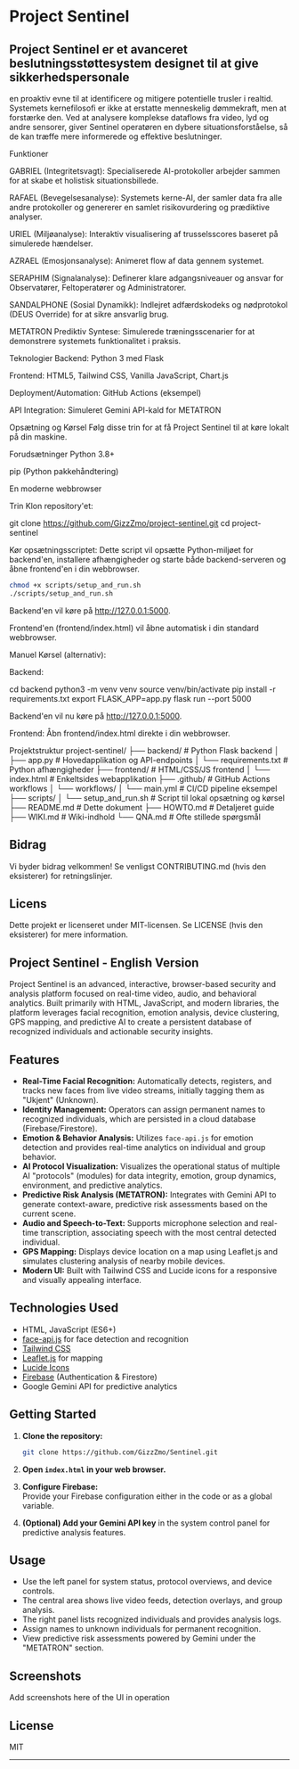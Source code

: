 # Project Sentinel

## Project Sentinel er et avanceret beslutningsstøttesystem designet til at give sikkerhedspersonale

en proaktiv evne til at identificere og mitigere potentielle trusler i realtid. Systemets
kernefilosofi er ikke at erstatte menneskelig dømmekraft, men at forstærke den. Ved at analysere
komplekse dataflows fra video, lyd og andre sensorer, giver Sentinel operatøren en dybere
situationsforståelse, så de kan træffe mere informerede og effektive beslutninger.

Funktioner

GABRIEL (Integritetsvagt): Specialiserede AI-protokoller arbejder sammen for at skabe et
holistisk situationsbillede.

RAFAEL (Bevegelsesanalyse): Systemets kerne-AI, der samler data fra alle andre protokoller
og genererer en samlet risikovurdering og prædiktive analyser.

URIEL (Miljøanalyse): Interaktiv visualisering af trusselsscores baseret på simulerede
hændelser.

AZRAEL (Emosjonsanalyse): Animeret flow af data gennem systemet.

SERAPHIM (Signalanalyse): Definerer klare adgangsniveauer og ansvar for Observatører,
Feltoperatører og Administratorer.

SANDALPHONE (Sosial Dynamikk): Indlejret adfærdskodeks og nødprotokol (DEUS Override)
for at sikre ansvarlig brug.

METATRON Prediktiv Syntese: Simulerede træningsscenarier for at demonstrere systemets
funktionalitet i praksis.

Teknologier
Backend: Python 3 med Flask

Frontend: HTML5, Tailwind CSS, Vanilla JavaScript, Chart.js

Deployment/Automation: GitHub Actions (eksempel)

API Integration: Simuleret Gemini API-kald for METATRON

Opsætning og Kørsel
Følg disse trin for at få Project Sentinel til at køre lokalt på din maskine.

Forudsætninger
Python 3.8+

pip (Python pakkehåndtering)

En moderne webbrowser

Trin
Klon repository'et:

git clone <https://github.com/GizzZmo/project-sentinel.git>
cd project-sentinel

Kør opsætningsscriptet:
Dette script vil opsætte Python-miljøet for backend'en, installere afhængigheder og starte både
backend-serveren og åbne frontend'en i din webbrowser.

```bash
chmod +x scripts/setup_and_run.sh
./scripts/setup_and_run.sh
```

Backend'en vil køre på <http://127.0.0.1:5000>.

Frontend'en (frontend/index.html) vil åbne automatisk i din standard webbrowser.

Manuel Kørsel (alternativ):

Backend:

cd backend
python3 -m venv venv
source venv/bin/activate
pip install -r requirements.txt
export FLASK_APP=app.py
flask run --port 5000

Backend'en vil nu køre på <http://127.0.0.1:5000>.

Frontend:
Åbn frontend/index.html direkte i din webbrowser.

Projektstruktur
project-sentinel/
├── backend/                  # Python Flask backend
│   ├── app.py                # Hovedapplikation og API-endpoints
│   └── requirements.txt      # Python afhængigheder
├── frontend/                 # HTML/CSS/JS frontend
│   └── index.html            # Enkeltsides webapplikation
├── .github/                  # GitHub Actions workflows
│   └── workflows/
│       └── main.yml          # CI/CD pipeline eksempel
├── scripts/
│   └── setup_and_run.sh      # Script til lokal opsætning og kørsel
├── README.md                 # Dette dokument
├── HOWTO.md                  # Detaljeret guide
├── WIKI.md                   # Wiki-indhold
└── QNA.md                    # Ofte stillede spørgsmål

## Bidrag

Vi byder bidrag velkommen! Se venligst CONTRIBUTING.md (hvis den eksisterer) for retningslinjer.

## Licens

Dette projekt er licenseret under MIT-licensen. Se LICENSE (hvis den eksisterer) for mere
information.

## Project Sentinel - English Version

Project Sentinel is an advanced, interactive, browser-based security and analysis platform
focused on real-time video, audio, and behavioral analytics. Built primarily with HTML,
JavaScript, and modern libraries, the platform leverages facial recognition, emotion analysis,
device clustering, GPS mapping, and predictive AI to create a persistent database of recognized
individuals and actionable security insights.

## Features

- **Real-Time Facial Recognition:** Automatically detects, registers, and tracks new faces from
  live video streams, initially tagging them as "Ukjent" (Unknown).
- **Identity Management:** Operators can assign permanent names to recognized individuals, which
  are persisted in a cloud database (Firebase/Firestore).
- **Emotion & Behavior Analysis:** Utilizes `face-api.js` for emotion detection and provides
  real-time analytics on individual and group behavior.
- **AI Protocol Visualization:** Visualizes the operational status of multiple AI "protocols"
  (modules) for data integrity, emotion, group dynamics, environment, and predictive analytics.
- **Predictive Risk Analysis (METATRON):** Integrates with Gemini API to generate context-aware,
  predictive risk assessments based on the current scene.
- **Audio and Speech-to-Text:** Supports microphone selection and real-time transcription,
  associating speech with the most central detected individual.
- **GPS Mapping:** Displays device location on a map using Leaflet.js and simulates clustering
  analysis of nearby mobile devices.
- **Modern UI:** Built with Tailwind CSS and Lucide icons for a responsive and visually
  appealing interface.

## Technologies Used

- HTML, JavaScript (ES6+)
- [face-api.js](https://github.com/justadudewhohacks/face-api.js) for face detection and recognition
- [Tailwind CSS](https://tailwindcss.com/)
- [Leaflet.js](https://leafletjs.com/) for mapping
- [Lucide Icons](https://lucide.dev/)
- [Firebase](https://firebase.google.com/) (Authentication & Firestore)
- Google Gemini API for predictive analytics

## Getting Started

1. **Clone the repository:**

   ```bash
   git clone https://github.com/GizzZmo/Sentinel.git
   ```

2. **Open `index.html` in your web browser.**
3. **Configure Firebase:**  
   Provide your Firebase configuration either in the code or as a global variable.
4. **(Optional) Add your Gemini API key** in the system control panel for predictive analysis
   features.

## Usage

- Use the left panel for system status, protocol overviews, and device controls.
- The central area shows live video feeds, detection overlays, and group analysis.
- The right panel lists recognized individuals and provides analysis logs.
- Assign names to unknown individuals for permanent recognition.
- View predictive risk assessments powered by Gemini under the "METATRON" section.

## Screenshots

Add screenshots here of the UI in operation

## License

MIT

---

